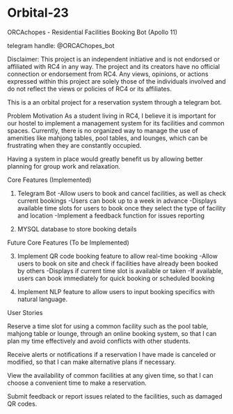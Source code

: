 # Orbital-23
ORCAchopes - Residential Facilities Booking Bot (Apollo 11)

telegram handle: @ORCAChopes_bot

Disclaimer: This project is an independent initiative and is not endorsed or affiliated with RC4 in any way. The project and its creators have no official connection or endorsement from RC4. Any views, opinions, or actions expressed within this project are solely those of the individuals involved and do not reflect the views or policies of RC4 or its affiliates.

This is a an orbital project for a reservation system through a telegram bot.

Problem Motivation
As a student living in RC4, I believe it is important for our hostel to implement a management system for its facilities and common spaces. Currently, there is no organized way to manage the use of amenities like mahjong tables, pool tables, and lounges, which can be frustrating when they are constantly occupied.

Having a system in place would greatly benefit us by allowing better planning for group work and relaxation.

Core Features (Implemented)

1. Telegram Bot
-Allow users to book and cancel facilities, as well as check current bookings
-Users can book up to a week in advance
-Displays available time slots for users to book once they select the type of facility and location
-Implement a feedback function for issues reporting

2. MYSQL database to store booking details


Future Core Features (To be Implemented)

3. Implement QR code booking feature to allow real-time booking
-Allow users to book on site and check if facilities have already been booked by others
-Displays if current time slot is available or taken
-If available, users can book immediately for quick booking or scheduled booking

4. Implement NLP feature to allow users to input booking specifics with natural language.

User Stories

Reserve a time slot for using a common facility such as the pool table, mahjong table or lounge, through an online booking system, so that I can plan my time effectively and avoid conflicts with other students.

Receive alerts or notifications if a reservation I have made is canceled or modified, so that I can make alternative plans if necessary.

View the availability of common facilities at any given time, so that I can choose a convenient time to make a reservation.

Submit feedback or report issues related to the facilities, such as damaged QR codes.



